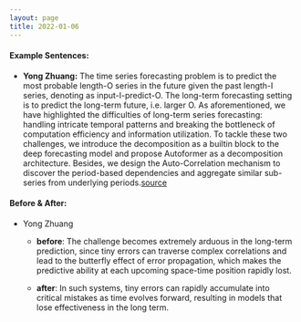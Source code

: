 ```yaml
---
layout: page
title: 2022-01-06
---
```

#### **Example Sentences**:
- **Yong Zhuang:** The time series forecasting problem is to predict the most probable length-O series in the future given the past length-I series, denoting as input-I-predict-O. The long-term forecasting setting is to predict the long-term future, i.e. larger O. As aforementioned, we have highlighted the difficulties of long-term series forecasting: handling intricate temporal patterns and breaking the bottleneck of computation efficiency and information utilization. To tackle these two challenges, we introduce the decomposition as a builtin block to the deep forecasting model and propose Autoformer as a decomposition architecture. Besides, we design the Auto-Correlation mechanism to discover the period-based dependencies and aggregate similar sub-series from underlying periods.[source](https://arxiv.org/pdf/2106.13008.pdf)


#### **Before & After**:
- Yong Zhuang
  - **before**: The challenge becomes extremely arduous in the long-term prediction, since tiny errors can traverse complex correlations and lead to the butterfly effect of error propagation, which makes the predictive ability at each upcoming space-time position rapidly lost.

  - **after**: In such systems, tiny errors can rapidly accumulate into critical mistakes as time evolves forward, resulting in models that lose effectiveness in the long term.






